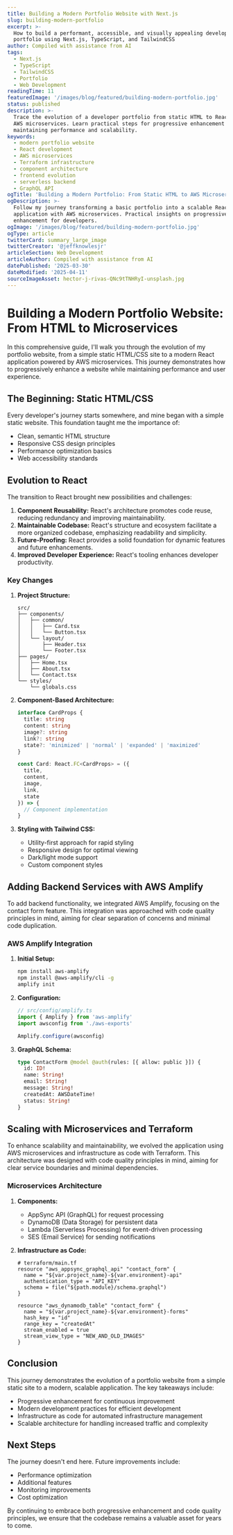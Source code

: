 ```yaml
---
title: Building a Modern Portfolio Website with Next.js
slug: building-modern-portfolio
excerpt: >-
  How to build a performant, accessible, and visually appealing developer
  portfolio using Next.js, TypeScript, and TailwindCSS
author: Compiled with assistance from AI
tags:
  - Next.js
  - TypeScript
  - TailwindCSS
  - Portfolio
  - Web Development
readingTime: 11
featuredImage: '/images/blog/featured/building-modern-portfolio.jpg'
status: published
description: >-
  Trace the evolution of a developer portfolio from static HTML to React with
  AWS microservices. Learn practical steps for progressive enhancement while
  maintaining performance and scalability.
keywords:
  - modern portfolio website
  - React development
  - AWS microservices
  - Terraform infrastructure
  - component architecture
  - frontend evolution
  - serverless backend
  - GraphQL API
ogTitle: 'Building a Modern Portfolio: From Static HTML to AWS Microservices'
ogDescription: >-
  Follow my journey transforming a basic portfolio into a scalable React
  application with AWS microservices. Practical insights on progressive
  enhancement for developers.
ogImage: '/images/blog/featured/building-modern-portfolio.jpg'
ogType: article
twitterCard: summary_large_image
twitterCreator: '@jeffknowlesjr'
articleSection: Web Development
articleAuthor: Compiled with assistance from AI
datePublished: '2025-03-30'
dateModified: '2025-04-11'
sourceImageAsset: hector-j-rivas-QNc9tTNHRyI-unsplash.jpg
---
```


# Building a Modern Portfolio Website: From HTML to Microservices

In this comprehensive guide, I'll walk you through the evolution of my portfolio website, from a simple static HTML/CSS site to a modern React application powered by AWS microservices. This journey demonstrates how to progressively enhance a website while maintaining performance and user experience.

## The Beginning: Static HTML/CSS

Every developer's journey starts somewhere, and mine began with a simple static website. This foundation taught me the importance of:

- Clean, semantic HTML structure
- Responsive CSS design principles
- Performance optimization basics
- Web accessibility standards

## Evolution to React

The transition to React brought new possibilities and challenges:

1. **Component Reusability:** React's architecture promotes code reuse, reducing redundancy and improving maintainability.
2. **Maintainable Codebase:** React's structure and ecosystem facilitate a more organized codebase, emphasizing readability and simplicity.
3. **Future-Proofing:** React provides a solid foundation for dynamic features and future enhancements.
4. **Improved Developer Experience:** React's tooling enhances developer productivity.

### Key Changes

1. **Project Structure:**

   ```
   src/
   ├── components/
   │   ├── common/
   │   │   ├── Card.tsx
   │   │   └── Button.tsx
   │   └── layout/
   │       ├── Header.tsx
   │       └── Footer.tsx
   ├── pages/
   │   ├── Home.tsx
   │   ├── About.tsx
   │   └── Contact.tsx
   └── styles/
       └── globals.css
   ```

2. **Component-Based Architecture:**

   ```typescript
   interface CardProps {
     title: string
     content: string
     image?: string
     link?: string
     state?: 'minimized' | 'normal' | 'expanded' | 'maximized'
   }

   const Card: React.FC<CardProps> = ({
     title,
     content,
     image,
     link,
     state
   }) => {
     // Component implementation
   }
   ```

3. **Styling with Tailwind CSS:**
   - Utility-first approach for rapid styling
   - Responsive design for optimal viewing
   - Dark/light mode support
   - Custom component styles

## Adding Backend Services with AWS Amplify

To add backend functionality, we integrated AWS Amplify, focusing on the contact form feature. This integration was approached with code quality principles in mind, aiming for clear separation of concerns and minimal code duplication.

### AWS Amplify Integration

1. **Initial Setup:**

   ```bash
   npm install aws-amplify
   npm install @aws-amplify/cli -g
   amplify init
   ```

2. **Configuration:**

   ```typescript
   // src/config/amplify.ts
   import { Amplify } from 'aws-amplify'
   import awsconfig from './aws-exports'

   Amplify.configure(awsconfig)
   ```

3. **GraphQL Schema:**
   ```graphql
   type ContactForm @model @auth(rules: [{ allow: public }]) {
     id: ID!
     name: String!
     email: String!
     message: String!
     createdAt: AWSDateTime!
     status: String!
   }
   ```

## Scaling with Microservices and Terraform

To enhance scalability and maintainability, we evolved the application using AWS microservices and infrastructure as code with Terraform. This architecture was designed with code quality principles in mind, aiming for clear service boundaries and minimal dependencies.

### Microservices Architecture

1. **Components:**

   - AppSync API (GraphQL) for request processing
   - DynamoDB (Data Storage) for persistent data
   - Lambda (Serverless Processing) for event-driven processing
   - SES (Email Service) for sending notifications

2. **Infrastructure as Code:**

   ```hcl
   # terraform/main.tf
   resource "aws_appsync_graphql_api" "contact_form" {
     name = "${var.project_name}-${var.environment}-api"
     authentication_type = "API_KEY"
     schema = file("${path.module}/schema.graphql")
   }

   resource "aws_dynamodb_table" "contact_form" {
     name = "${var.project_name}-${var.environment}-forms"
     hash_key = "id"
     range_key = "createdAt"
     stream_enabled = true
     stream_view_type = "NEW_AND_OLD_IMAGES"
   }
   ```

## Conclusion

This journey demonstrates the evolution of a portfolio website from a simple static site to a modern, scalable application. The key takeaways include:

- Progressive enhancement for continuous improvement
- Modern development practices for efficient development
- Infrastructure as code for automated infrastructure management
- Scalable architecture for handling increased traffic and complexity

## Next Steps

The journey doesn't end here. Future improvements include:

- Performance optimization
- Additional features
- Monitoring improvements
- Cost optimization

By continuing to embrace both progressive enhancement and code quality principles, we ensure that the codebase remains a valuable asset for years to come.
